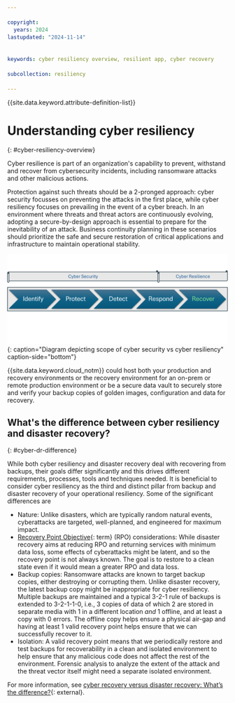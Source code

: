 ```yaml
---

copyright:
  years: 2024
lastupdated: "2024-11-14"


keywords: cyber resiliency overview, resilient app, cyber recovery

subcollection: resiliency

---
```


{{site.data.keyword.attribute-definition-list}}

# Understanding cyber resiliency
{: #cyber-resiliency-overview}

Cyber resilience is part of an organization's capability to prevent, withstand and recover from cybersecurity incidents, including ransomware attacks and other malicious actions. 

Protection against such threats should be a 2-pronged approach: cyber security focusses on preventing the attacks in the first place, while cyber resiliency focuses on prevailing in the event of a cyber breach. In an environment where threats and threat actors are continuously evolving, adopting a secure-by-design approach is essential to prepare for the inevitability of an attack. Business continuity planning in these scenarios should prioritize the safe and secure restoration of critical applications and infrastructure to maintain operational stability. 

![Diagram depicting scope of cyber security vs cyber resiliency](images/cyber-resiliency-vs-security.png "Diagram depicting scope of cyber security vs cyber resiliency"){: caption="Diagram depicting scope of cyber security vs cyber resiliency" caption-side="bottom"}


{{site.data.keyword.cloud_notm}} could host both your production and recovery environments or the recovery environment for an on-prem or remote production environment or be a secure data vault to securely store and verify your backup copies of golden images, configuration and data for recovery. 

## What's the difference between cyber resiliency and disaster recovery?
{: #cyber-dr-difference}

While both cyber resiliency and disaster recovery deal with recovering from backups, their goals differ significantly and this drives different requirements, processes, tools and techniques needed. It is beneficial to consider cyber resiliency as the third and distinct pillar from backup and disaster recovery of your operational resiliency. Some of the significant differences are

* Nature: Unlike disasters, which are typically random natural events, cyberattacks are targeted, well-planned, and engineered for maximum impact.
* [Recovery Point Objective](#x3429911){: term} (RPO) considerations: While disaster recovery aims at reducing RPO and returning services with minimum data loss, some effects of cyberattacks might be latent, and so the recovery point is not always known. The goal is to restore to a clean state even if it would mean a greater RPO and data loss.
* Backup copies: Ransomware attacks are known to target backup copies, either destroying or corrupting them. Unlike disaster recovery, the latest backup copy might be inappropriate for cyber resiliency. Multiple backups are maintained and a typical 3-2-1 rule of backups is extended to 3-2-1-1-0, i.e., 3 copies of data of which 2 are stored in separate media with 1 in a different location <em>and</em> 1 offline, and at least a copy with 0 errors. The offline copy helps ensure a physical air-gap and having at least 1 valid recovery point helps ensure that we can successfully recover to it.
* Isolation: A valid recovery point means that we periodically restore and test backups for recoverability in a clean and isolated environment to help ensure that any malicious code does not affect the rest of the environment. Forensic analysis to analyze the extent of the attack and the threat vector itself might need a separate isolated environment.

For more information, see [cyber recovery versus disaster recovery: What’s the difference?](https://www.ibm.com/think/topics/cyber-recovery-vs-disaster-recovery){: external}.
